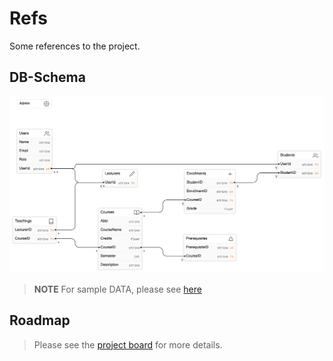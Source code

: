 # Refs

Some references to the project.

## DB-Schema

![DB-Schema](./diagram-db-schema.png)

> **NOTE**
> For sample DATA, please see [here](https://docs.google.com/spreadsheets/d/1xbV4VaCNtIxcTehW5lI2wrbDa5uhRV9aitPoc9Husnw/edit#gid=123385533)

## Roadmap

> Please see the [project board](./TODO.md) for more details.
